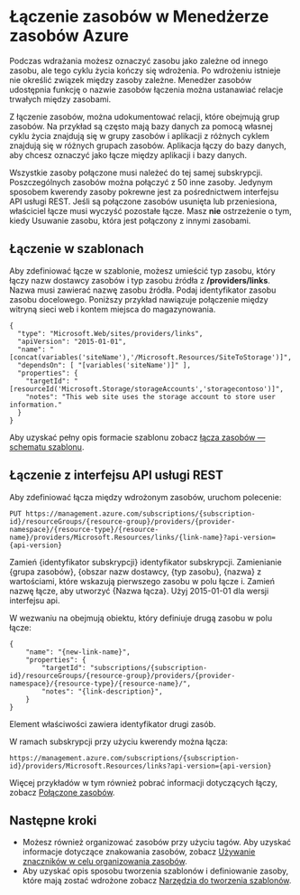 <properties 
    pageTitle="Łączenie zasobów w Menedżerze zasobów Azure | Microsoft Azure" 
    description="Tworzenie łącza między zasoby pokrewne w różnych grup zasobów w Menedżerze zasobów Azure." 
    services="azure-resource-manager" 
    documentationCenter="" 
    authors="tfitzmac" 
    manager="timlt" 
    editor="tysonn"/>

<tags 
    ms.service="azure-resource-manager" 
    ms.workload="multiple" 
    ms.tgt_pltfrm="na" 
    ms.devlang="na" 
    ms.topic="article" 
    ms.date="08/01/2016" 
    ms.author="tomfitz"/>

# <a name="linking-resources-in-azure-resource-manager"></a>Łączenie zasobów w Menedżerze zasobów Azure

Podczas wdrażania możesz oznaczyć zasobu jako zależne od innego zasobu, ale tego cyklu życia kończy się wdrożenia. Po wdrożeniu istnieje nie określić związek między zasoby zależne. Menedżer zasobów udostępnia funkcję o nazwie zasobów łączenia można ustanawiać relacje trwałych między zasobami.

Z łączenie zasobów, można udokumentować relacji, które obejmują grup zasobów. Na przykład są często mają bazy danych za pomocą własnej cyklu życia znajdują się w grupy zasobów i aplikacji z różnych cyklem znajdują się w różnych grupach zasobów. Aplikacja łączy do bazy danych, aby chcesz oznaczyć jako łącze między aplikacji i bazy danych. 

Wszystkie zasoby połączone musi należeć do tej samej subskrypcji. Poszczególnych zasobów można połączyć z 50 inne zasoby. Jedynym sposobem kwerendy zasoby pokrewne jest za pośrednictwem interfejsu API usługi REST. Jeśli są połączone zasobów usunięta lub przeniesiona, właściciel łącze musi wyczyść pozostałe łącze. Masz **nie** ostrzeżenie o tym, kiedy Usuwanie zasobu, która jest połączony z innymi zasobami.

## <a name="linking-in-templates"></a>Łączenie w szablonach

Aby zdefiniować łącze w szablonie, możesz umieścić typ zasobu, który łączy nazw dostawcy zasobów i typ zasobu źródła z **/providers/links**. Nazwa musi zawierać nazwę zasobu źródła. Podaj identyfikator zasobu zasobu docelowego. Poniższy przykład nawiązuje połączenie między witryną sieci web i kontem miejsca do magazynowania.

    {
      "type": "Microsoft.Web/sites/providers/links",
      "apiVersion": "2015-01-01",
      "name": "[concat(variables('siteName'),'/Microsoft.Resources/SiteToStorage')]",
      "dependsOn": [ "[variables('siteName')]" ],
      "properties": {
        "targetId": "[resourceId('Microsoft.Storage/storageAccounts','storagecontoso')]",
        "notes": "This web site uses the storage account to store user information."
      }
    }


Aby uzyskać pełny opis formacie szablonu zobacz [łącza zasobów — schematu szablonu](resource-manager-template-links.md).

## <a name="linking-with-rest-api"></a>Łączenie z interfejsu API usługi REST

Aby zdefiniować łącza między wdrożonym zasobów, uruchom polecenie:

    PUT https://management.azure.com/subscriptions/{subscription-id}/resourceGroups/{resource-group}/providers/{provider-namespace}/{resource-type}/{resource-name}/providers/Microsoft.Resources/links/{link-name}?api-version={api-version}

Zamień {identyfikator subskrypcji} identyfikator subskrypcji. Zamienianie {grupa zasobów}, {obszar nazw dostawcy, {typ zasobu}, {nazwa} z wartościami, które wskazują pierwszego zasobu w polu łącze i. Zamień nazwę łącze, aby utworzyć {Nazwa łącza}. Użyj 2015-01-01 dla wersji interfejsu api.

W wezwaniu na obejmują obiektu, który definiuje drugą zasobu w polu łącze:

    {
        "name": "{new-link-name}",
        "properties": {
            "targetId": "subscriptions/{subscription-id}/resourceGroups/{resource-group}/providers/{provider-namespace}/{resource-type}/{resource-name}/",
            "notes": "{link-description}",
        }
    }

Element właściwości zawiera identyfikator drugi zasób.

W ramach subskrypcji przy użyciu kwerendy można łącza:

    https://management.azure.com/subscriptions/{subscription-id}/providers/Microsoft.Resources/links?api-version={api-version}

Więcej przykładów w tym również pobrać informacji dotyczących łączy, zobacz [Połączone zasobów](https://msdn.microsoft.com/library/azure/mt238499.aspx).

## <a name="next-steps"></a>Następne kroki

- Możesz również organizować zasobów przy użyciu tagów. Aby uzyskać informacje dotyczące znakowania zasobów, zobacz [Używanie znaczników w celu organizowania zasobów](resource-group-using-tags.md).
- Aby uzyskać opis sposobu tworzenia szablonów i definiowanie zasoby, które mają zostać wdrożone zobacz [Narzędzia do tworzenia szablonów](resource-group-authoring-templates.md).
